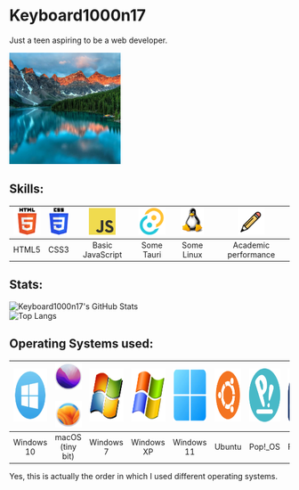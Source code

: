 # Keyboard1000n17
Just a teen aspiring to be a web developer.  

<img src="./assets/Moraine_Lake_PFP.png" alt="Moraine Lake" height="200" />

## Skills:
 | <img src="./assets/HTML5_logo.png" alt="HTML5 logo" height="48" /> | <img src="./assets/CSS3_logo.png" alt="CSS3 logo" height="48" /> | <img src="./assets/JS_logo.png" alt="JS logo" height="48" /> | <img src="./assets/Tauri_logo.png" alt="Tauri logo" height="48" /> | <img src="./assets/Tux_logo.webp" alt="Tux logo" height="48" /> | <img src="./assets/pencil.png" alt="A pencil" height="48" /> |
 | :---: | :---: | :---: | :---: | :---: | :---: |
 | HTML5| CSS3 | Basic JavaScript | Some Tauri | Some Linux | Academic performance | 

## Stats:

![Keyboard1000n17's GitHub Stats](https://github-readme-stats.vercel.app/api?username=Keyboard1000n17&show_icons=true&theme=transparent)  
![Top Langs](https://github-readme-stats.vercel.app/api/top-langs/?username=Keyboard1000n17&layout=compact&theme=transparent)

## Operating Systems used:

| <img src="./assets/Windows_10_logo.png" alt="Windows 10 logo" height="96" /> | <img src="./assets/macOS_Monterey.png" alt="macOS Monterey logo" height="48" />&nbsp;<img src="./assets/macOS_Ventura.png" alt="macOS Ventura logo" height="48" /> | <img src="./assets/Windows_7_logo.png" alt="Windows 7 logo" height="96" /> | <img src="./assets/Windows_XP_logo.png" alt="Windows XP logo" height="96" /> | <img src="./assets/Windows_11_logo.png" alt="Windows 11 logo" height="96" /> | <img src="./assets/Ubuntu_logo.png" alt="Ubuntu logo" height="96" /> | <img src="./assets/Pop!_OS_logo.png" alt="Pop:_OS logo" height="96" /> | <img src="./assets/Fedora_logo.png" alt="Fedora logo" height="96" /> |
| :--------------------------------------------------------------------------: | :----------------------------------------------------------------------------------------------------------------------------------------------------------------: | :------------------------------------------------------------------------: | :--------------------------------------------------------------------------: | :--------------------------------------------------------------------------: | :------------------------------------------------------------------: | :--------------------------------------------------------------------: | :------------------------------------------------------------------: |
|                                  Windows 10                                  |                                                                          macOS (tiny bit)                                                                          |                                 Windows 7                                  |                                  Windows XP                                  |                                  Windows 11                                  |                                Ubuntu                                |                                Pop!_OS                                |                                Fedora                                |

Yes, this is actually the order in which I used different operating systems.
